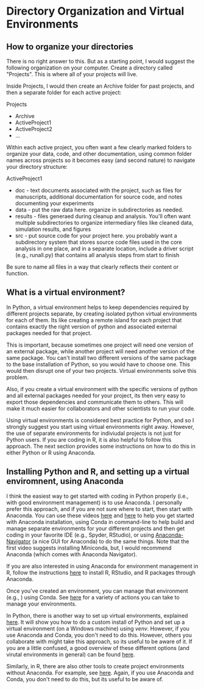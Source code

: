 # Directory Organization and Virtual Environments

## How to organize your directories

There is no right answer to this. But as a starting point, I would suggest the following organization on your computer. Create a directory called "Projects". This is where all of your projects will live. 

Inside Projects, I would then create an Archive folder for past projects, and then a separate folder for each active project:

Projects
* Archive
* ActiveProject1
* ActiveProject2
* ...

Within each active project, you often want a few clearly marked folders to organize your data, code, and other documentation, using common folder names across projects so it becomes easy (and second nature) to navigate your directory structure:

ActiveProject1
* doc - text documents associated with the project, such as files for manuscripts, additional documentation for source code, and notes documenting your experiments
* data - put the raw data here. organize in subdirectories as needed.
* results - files generaed during cleanup and analysis. You'll often want multiple subdirectories to organize intermediary files like cleaned data, simulation results, and figures
* src - put source code for your project here. you probably want a subdirectory system that stores source code files used in the core analysis in one place, and in a separate location, include a driver script (e.g., runall.py) that contains all analysis steps from start to finish

Be sure to name all files in a way that clearly reflects their content or function. 

## What is a virtual environment?

In Python, a virtual environment helps to keep dependencies required by different projects separate, by creating isolated python virtual environments for each of them. Its like creating a remote island for each project that contains exactly the right version of python and associated external packages needed for that project. 

This is important, because sometimes one project will need one version of an external package, while another project will need another version of the same package. You can't install two different versions of the same package to the base installation of Python, so you would have to choose one. This would then disrupt one of your two projects. Virtual environments solve this problem. 

Also, if you create a virtual environment with the specific versions of python and all external packages needed for your project, its then very easy to export those dependencies and communicate them to others. This will make it much easier for collaborators and other scientists to run your code. 

Using virtual environments is considered best practice for Python, and so I strongly suggest you start using virtual environments right away. However, the use of separate environments for indiviudal projects is not just for Python users. If you are coding in R, it is also helpful to follow this approach. The next section provides some instructions on how to do this in either Python or R using Anaconda. 
 
## Installing Python and R, and setting up a virtual enviromnent, using Anaconda

I think the easiest way to get started with coding in Python properly (i.e., with good environment management) is to use Anaconda. I personally prefer this approach, and if you are not sure where to start, then start with Anaconda. You can use these videos [here](https://www.youtube.com/watch?v=23aQdrS58e0&feature=youtu.be) and [here](https://www.youtube.com/watch?v=AEFVbCcYVTY&feature=youtu.be) to help you get started with Anaconda installation, using Conda in command-line to help build and manage separate environments for your different projects and then get coding in your favorite IDE (e.g., Spyder, RStudio), or using [Anaconda-Navigator](https://docs.anaconda.com/navigator/index.html) (a nice GUI for Anaconda) to do the same things. Note that the first video suggests installing Miniconda, but, I would recommend Anaconda (which comes with Anaconda Navigator). 

If you are also interested in using Anaconda for environment management in R, follow the instructions [here](https://docs.anaconda.com/navigator/tutorials/create-r-environment/) to install R, RStudio, and R packages through Anaconda.

Once you've created an environment, you can manage that environment (e.g., ) using Conda. See [here](https://conda.io/projects/conda/en/latest/user-guide/tasks/manage-environments.html) for a variety of actions you can take to manage your environments. 

In Python, there is another way to set up virtual environments, explained [here](https://www.youtube.com/watch?v=28eLP22SMTA&t=572s). It will show you how to do a custom install of Python and set up a virtual environment (on a Windows machine) using *venv*. However, if you use Anaconda and Conda, you don't need to do this. However, others you collaborate with might take this approach, so its useful to be aware of it. If you are a little confused, a good overview of these different options (and virutal environments in general) can be found [here](https://realpython.com/python-virtual-environments-a-primer/#what-other-popular-options-exist-aside-from-venv).

Similarly, in R, there are also other tools to create project environments without Anaconda. For example, see [here](https://posit.co/blog/renv-project-environments-for-r/). Again, if you use Anaconda and Conda, you don't need to do this, but its useful to be aware of. 
